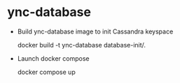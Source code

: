 # ync-database

- Build ync-database image to init Cassandra keyspace

    docker build -t ync-database database-init/.

- Launch docker compose

    docker compose up